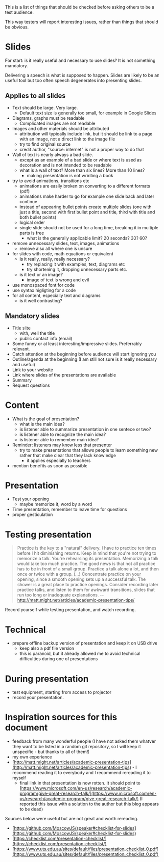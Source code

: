 This is a list of things that should be checked before asking others to be a test audience.

This way testers will report interesting issues, rather than things that should be obvious.

# Slides

For start: is it really useful and necessary to use slides? It is not something mandatory.

Delivering a speech is what is supposed to happen. Slides are likely to be an useful tool but too often speech degenerates into presenting slides.

## Applies to all slides

- Text should be large. Very large.
	- Default text size is generally too small, for example in Google Slides
- Diagrams, graphs must be readable
	- Complicated images are not readable
- Images and other materials should be attributed
	- attribution will typically include link, but it should be link to a page with an image, not a direct link to the image file
	- try to find original source
	- credit author, "source: internet" is not a proper way to do that
- Wall of text is nearly always a bad slide.
	- except as an example of a bad slide or where text is used as decoration and is not intended to be readable
	- what is a wall of text? More than six lines? More than 10 lines?
		- making presentation is not wririting a book
- try to avoid animations, transitions etc
	- animations are easily broken on converting to a different formats (pdf)
	- animations make harder to go for example one slide back and later continue
	- instead of appearing bullet points create multiple slides (one with just a title, second with first bullet point and title, third with title and both bullet points)
	- logical order
	- single slide should not be used for a long time, breaking it in multiple parts is free
		- what is the generally applicable limit? 20 seconds? 30? 60?
- remove unnecessary slides, text, images, animations
	- remove also all where one is unsure
- for slides with code, math equations or equivalent
	- is it really, really, really necessary?
		- try replacing it with examples, text, diagrams etc
		- try shortening it, dropping unnecessary parts etc.
	- is it text or an image?
		- image of text is wrong and evil
- use monospaced font for code
- use syntax higligting for a code
- for all content, especially text and diagrams
	- is it well contrasting?


## Mandatory slides

- Title slite
	- with, well the title
	- public contact info (email)
- Some funny or at least interesting/impressive slides. Preferrably relevant.
- Catch attention at the beginning before audience will start ignoring you
- Outline/agenda at the beginning (I am still not sure is it really necessary and useful)
- Link to your website
- Link where slides of the presentations are available
- Summary
- Request questions

# Content

- What is the goal of presentation?
	- what is the main idea?
	- is listener able to summarize presentation in one sentece or two?
	- is listener able to recognize the main idea?
	- is listener able to remember main idea?
- Reminder: listeners may know less that presenter
	- try to make presentations that allows people to learn something new rather that make clear that they lack knowledge
		- it applies especially to teachers
- mention benefits as soon as possible

# Presentation

- Test your opening
	- maybe memorize it, word by a word
- Time presentation, remember to leave time for questions
- proper gesticulation

# Testing presentation

> Practice is the key to a "natural" delivery.
> I have to practice ten times before I hit diminishing returns.
> Keep in mind that you're not trying to memorize a talk. You're rehearsing its presentation. Memorizing a talk would take too much practice.
> The good news is that not all practice has to be in front of a small group.
> Practice a talk alone a lot, and then once or twice with a group. (...)
> Concentrate practice on your opening, since a smooth opening sets up a successful talk. The shower is a great place to practice openings.
>  Consider recording later practice talks, and listen to them for awkward transitions, slides that run too long or inadequate explanations.
> -- http://matt.might.net/articles/academic-presentation-tips/

Record yourself while testing presentation, and watch recording.

# Technical

- prepare offline backup version of presentation and keep it on USB drive
	- keep also a pdf file version
	- this is paranoid, but it already allowed me to avoid technical difficulties during one of presentations

# During presentation

- test equipment, starting from access to projector
- record your presentation.

# Inspiration sources for this document

- feedback from many wonderful people (I have not asked them whatver they want to be listed in a random git repository, so I will keep it unspecific - but thanks to all of them!)
- my own experience
- [http://matt.might.net/articles/academic-presentation-tips](http://matt.might.net/articles/academic-presentation-tips) - I recommend reading it to everybody and I recommend rereading it to myself
	- final link in that presentation is now rotten. It should point to [https://www.microsoft.com/en-us/research/academic-program/give-great-research-talk/](https://www.microsoft.com/en-us/research/academic-program/give-great-research-talk/) (I reported this issue with a solution to the author but this blog appears to be dead)

Sources below were useful but are not great and worth rereading.

- [https://github.com/MoscowJS/speaker#checklist-for-slides](https://github.com/MoscowJS/speaker#checklist-for-slides)
- [https://checklist.com/presentation-checklist/](https://checklist.com/presentation-checklist/)
- [https://www.uts.edu.au/sites/default/files/presentation_checklist_0.pdf](https://www.uts.edu.au/sites/default/files/presentation_checklist_0.pdf)

